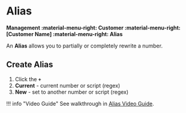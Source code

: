 # Alias
**Management :material-menu-right: Customer :material-menu-right: [Customer Name] :material-menu-right: Alias**

An **Alias** allows you to partially or completely rewrite a number. 

## Create Alias

1. Click the **`+`**
2. **Current** - current number or script (regex)
3. **New** - set to another number or script (regex)



!!! info "Video Guide"
    See walkthrough in [Alias Video Guide](https://docs.connexcs.com/video-guide/#aliases). 
